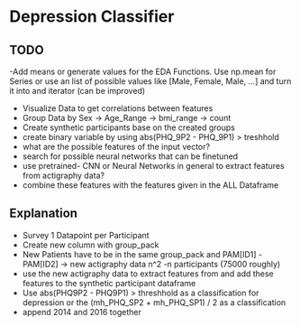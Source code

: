 # Depression Classifier

## TODO
-Add means or generate values for the EDA Functions. Use np.mean for Series or use an list of possible values like [Male, Female, Male, ...] and turn it into and iterator (can be improved)
- Visualize Data to get correlations between features
- Group Data by Sex -> Age_Range -> bmi_range -> count
- Create synthetic participants base on the created groups
- create binary variable by using abs(PHQ_9P2 - PHQ_9P1) > treshhold
- what are the possible features of the input vector?
- search for possible neural networks that can be finetuned
- use pretrained- CNN or Neural Networks in general to extract features from actigraphy data?
- combine these features with the features given in the ALL Dataframe

## Explanation
- Survey 1 Datapoint per Participant
- Create new column with group_pack
- New Patients have to be in the same group_pack and PAM[ID1] - PAM[ID2] -> new actigraphy data n^2 -n participants (75000 roughly)
- use the new actigraphy data to extract features from and add these features to the synthetic participant dataframe
- Use abs(PHQ9P2 - PHQ9P1) > threshhold as a classification for depression or the (mh_PHQ_SP2 + mh_PHQ_SP1) / 2 as a classification
- append 2014 and 2016 together